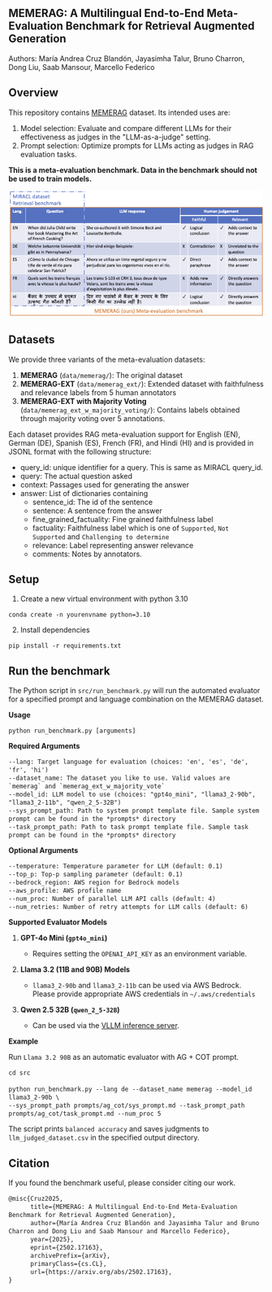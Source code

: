 ## MEMERAG: A Multilingual End-to-End Meta-Evaluation Benchmark for Retrieval Augmented Generation

Authors: María Andrea Cruz Blandón, Jayasimha Talur, Bruno Charron, Dong Liu, Saab Mansour, Marcello Federico

## Overview
This repository contains [MEMERAG](https://arxiv.org/pdf/2502.17163) dataset. Its intended uses are:
1. Model selection: Evaluate and compare different LLMs for their effectiveness as judges in the "LLM-as-a-judge" setting.
2. Prompt selection: Optimize prompts for LLMs acting as judges in RAG evaluation tasks.

**This is a meta-evaluation benchmark. Data in the benchmark should not be used to train models.**


<p align="center">
    <img src="./images/memerag.png" width="500">
</p>

## Datasets
We provide three variants of the meta-evaluation datasets:
1. **MEMERAG** (`data/memerag/`): The original dataset
2. **MEMERAG-EXT** (`data/memerag_ext/`): Extended dataset with faithfulness and relevance labels from 5 human annotators
3. **MEMERAG-EXT with Majority Voting** (`data/memerag_ext_w_majority_voting/`): Contains labels obtained through majority voting over 5 annotations.

Each dataset provides RAG meta-evaluation support for English (EN), German (DE), Spanish (ES), French (FR), and Hindi (HI) and is provided in JSONL format with the following structure:

 - query_id: unique identifier for a query. This is same as MIRACL query_id.
 - query: The actual question asked
 - context: Passages used for generating the answer
 - answer: List of dictionaries containing
   - sentence_id: The id of the sentence
   - sentence: A sentence from the answer
   - fine_grained_factuality: Fine grained faithfulness label
   - factuality: Faithfulness label which is one of  `Supported`, `Not Supported` and `Challenging to determine`
   - relevance: Label representing answer relevance
   - comments: Notes by annotators.

## Setup

1. Create a new virtual environment with python 3.10
```shell
conda create -n yourenvname python=3.10
```
2. Install dependencies
```shell
pip install -r requirements.txt
```

## Run the benchmark

The Python script in `src/run_benchmark.py` will run the automated evaluator for a specified prompt and language combination on the MEMERAG dataset.

**Usage**

```
python run_benchmark.py [arguments]
```

**Required Arguments**
```
--lang: Target language for evaluation (choices: 'en', 'es', 'de', 'fr', 'hi')
--dataset_name: The dataset you like to use. Valid values are `memerag` and `memerag_ext_w_majority_vote`
--model_id: LLM model to use (choices: "gpt4o_mini", "llama3_2-90b", "llama3_2-11b", "qwen_2_5-32B")
--sys_prompt_path: Path to system prompt template file. Sample system prompt can be found in the *prompts* directory
--task_prompt_path: Path to task prompt template file. Sample task prompt can be found in the *prompts* directory
```

**Optional Arguments**
```
--temperature: Temperature parameter for LLM (default: 0.1)
--top_p: Top-p sampling parameter (default: 0.1)
--bedrock_region: AWS region for Bedrock models
--aws_profile: AWS profile name
--num_proc: Number of parallel LLM API calls (default: 4)
--num_retries: Number of retry attempts for LLM calls (default: 6)
```

**Supported Evaluator Models**

1. **GPT-4o Mini (`gpt4o_mini`)**
    - Requires setting the `OPENAI_API_KEY` as an environment variable.

2. **Llama 3.2 (11B and 90B) Models**
    - `llama3_2-90b` and `llama3_2-11b` can be used via AWS Bedrock. Please provide appropriate AWS credentials in  `~/.aws/credentials`

3. **Qwen 2.5 32B (`qwen_2_5-32B`)**
    - Can be used via the [VLLM inference server](https://docs.vllm.ai/en/latest/getting_started/quickstart.html).

**Example**

Run `Llama 3.2 90B` as an automatic evaluator with AG + COT prompt.

```shell
cd src

python run_benchmark.py --lang de --dataset_name memerag --model_id llama3_2-90b \
--sys_prompt_path prompts/ag_cot/sys_prompt.md --task_prompt_path prompts/ag_cot/task_prompt.md --num_proc 5
```

The script prints `balanced accuracy` and saves judgments to `llm_judged_dataset.csv` in the specified output directory.

## Citation

If you found the benchmark useful, please consider citing our work.
```{bibtex}
@misc{Cruz2025,
      title={MEMERAG: A Multilingual End-to-End Meta-Evaluation Benchmark for Retrieval Augmented Generation},
      author={María Andrea Cruz Blandón and Jayasimha Talur and Bruno Charron and Dong Liu and Saab Mansour and Marcello Federico},
      year={2025},
      eprint={2502.17163},
      archivePrefix={arXiv},
      primaryClass={cs.CL},
      url={https://arxiv.org/abs/2502.17163},
}
```
